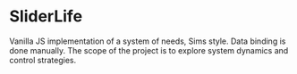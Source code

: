 # SliderLife

Vanilla JS implementation of a system of needs, Sims style. Data binding is done manually.
The scope of the project is to explore system dynamics and control strategies.
